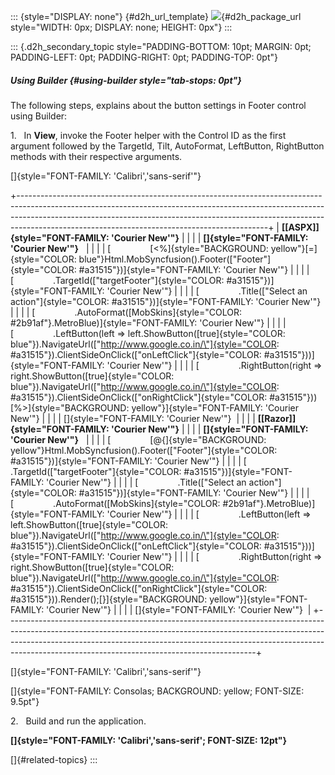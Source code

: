 ::: {style="DISPLAY: none"}
[](ms-xhelp:///?Id=d2h_url_template){#d2h_url_template} ![](!package_url!){#d2h_package_url style="WIDTH: 0px; DISPLAY: none; HEIGHT: 0px"}
:::

::: {.d2h_secondary_topic style="PADDING-BOTTOM: 10pt; MARGIN: 0pt; PADDING-LEFT: 0pt; PADDING-RIGHT: 0pt; PADDING-TOP: 0pt"}
##### Using Builder {#using-builder style="tab-stops: 0pt"}

The following steps, explains about the button settings in Footer control using Builder:

1.   In **View**, invoke the Footer helper with the Control ID as the first argument followed by the TargetId, Tilt, AutoFormat, LeftButton, RightButton methods with their respective arguments.

[]{style="FONT-FAMILY: 'Calibri','sans-serif'"} 

+--------------------------------------------------------------------------------------------------------------------------------------------------------------------------------------------------------------------------------------------------------------------------------------------------------+
| **[\[ASPX\]]{style="FONT-FAMILY: 'Courier New'"}**                                                                                                                                                                                                                                                     |
|                                                                                                                                                                                                                                                                                                        |
| **[]{style="FONT-FAMILY: 'Courier New'"}**                                                                                                                                                                                                                                                             |
|                                                                                                                                                                                                                                                                                                        |
| [                [\<%]{style="BACKGROUND: yellow"}[=]{style="COLOR: blue"}Html.MobSyncfusion().Footer([\"Footer\"]{style="COLOR: #a31515"})]{style="FONT-FAMILY: 'Courier New'"}                                                                                                                       |
|                                                                                                                                                                                                                                                                                                        |
| [                .TargetId([\"targetFooter\"]{style="COLOR: #a31515"})]{style="FONT-FAMILY: 'Courier New'"}                                                                                                                                                                                            |
|                                                                                                                                                                                                                                                                                                        |
| [                .Title([\"Select an action\"]{style="COLOR: #a31515"})]{style="FONT-FAMILY: 'Courier New'"}                                                                                                                                                                                           |
|                                                                                                                                                                                                                                                                                                        |
| [                .AutoFormat([MobSkins]{style="COLOR: #2b91af"}.MetroBlue)]{style="FONT-FAMILY: 'Courier New'"}                                                                                                                                                                                        |
|                                                                                                                                                                                                                                                                                                        |
| [                .LeftButton(left =\> left.ShowButton([true]{style="COLOR: blue"}).NavigateUrl([\"http://www.google.co.in/\"]{style="COLOR: #a31515"}).ClientSideOnClick([\"onLeftClick\"]{style="COLOR: #a31515"}))]{style="FONT-FAMILY: 'Courier New'"}                                              |
|                                                                                                                                                                                                                                                                                                        |
| [                .RightButton(right =\> right.ShowButton([true]{style="COLOR: blue"}).NavigateUrl([\"http://www.google.co.in/\"]{style="COLOR: #a31515"}).ClientSideOnClick([\"onRightClick\"]{style="COLOR: #a31515"}))[%\>]{style="BACKGROUND: yellow"}]{style="FONT-FAMILY: 'Courier New'"}         |
|                                                                                                                                                                                                                                                                                                        |
| []{style="FONT-FAMILY: 'Courier New'"}                                                                                                                                                                                                                                                                 |
|                                                                                                                                                                                                                                                                                                        |
| **[\[Razor\]]{style="FONT-FAMILY: 'Courier New'"}**                                                                                                                                                                                                                                                    |
|                                                                                                                                                                                                                                                                                                        |
| **[]{style="FONT-FAMILY: 'Courier New'"}**                                                                                                                                                                                                                                                             |
|                                                                                                                                                                                                                                                                                                        |
| [                [\@{]{style="BACKGROUND: yellow"}Html.MobSyncfusion().Footer([\"Footer\"]{style="COLOR: #a31515"})]{style="FONT-FAMILY: 'Courier New'"}                                                                                                                                               |
|                                                                                                                                                                                                                                                                                                        |
| [                .TargetId([\"targetFooter\"]{style="COLOR: #a31515"})]{style="FONT-FAMILY: 'Courier New'"}                                                                                                                                                                                            |
|                                                                                                                                                                                                                                                                                                        |
| [                .Title([\"Select an action\"]{style="COLOR: #a31515"})]{style="FONT-FAMILY: 'Courier New'"}                                                                                                                                                                                           |
|                                                                                                                                                                                                                                                                                                        |
| [                .AutoFormat([MobSkins]{style="COLOR: #2b91af"}.MetroBlue)]{style="FONT-FAMILY: 'Courier New'"}                                                                                                                                                                                        |
|                                                                                                                                                                                                                                                                                                        |
| [                .LeftButton(left =\> left.ShowButton([true]{style="COLOR: blue"}).NavigateUrl([\"http://www.google.co.in/\"]{style="COLOR: #a31515"}).ClientSideOnClick([\"onLeftClick\"]{style="COLOR: #a31515"}))]{style="FONT-FAMILY: 'Courier New'"}                                              |
|                                                                                                                                                                                                                                                                                                        |
| [                .RightButton(right =\> right.ShowButton([true]{style="COLOR: blue"}).NavigateUrl([\"http://www.google.co.in/\"]{style="COLOR: #a31515"}).ClientSideOnClick([\"onRightClick\"]{style="COLOR: #a31515"})).Render();[}]{style="BACKGROUND: yellow"}]{style="FONT-FAMILY: 'Courier New'"} |
|                                                                                                                                                                                                                                                                                                        |
| []{style="FONT-FAMILY: 'Courier New'"}                                                                                                                                                                                                                                                                 |
+--------------------------------------------------------------------------------------------------------------------------------------------------------------------------------------------------------------------------------------------------------------------------------------------------------+

[]{style="FONT-FAMILY: 'Calibri','sans-serif'"} 

[]{style="FONT-FAMILY: Consolas; BACKGROUND: yellow; FONT-SIZE: 9.5pt"} 

2.   Build and run the application.

**[]{style="FONT-FAMILY: 'Calibri','sans-serif'; FONT-SIZE: 12pt"}**  

[]{#related-topics}
:::
